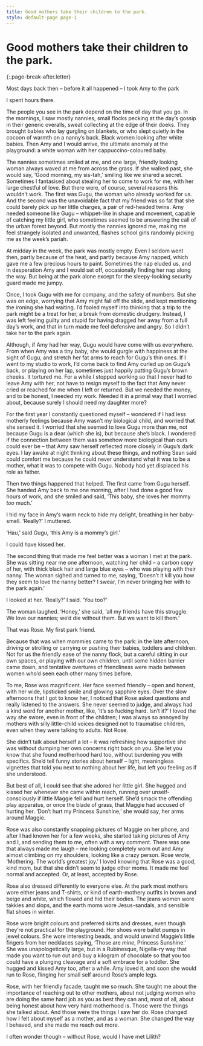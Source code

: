 ```yaml
---
title: Good mothers take their children to the park.
style: default-page page-1
---
```


# Good mothers take their children to the park.
{:.page-break-after.letter}

Most days back then – before it all happened – I took Amy to the park

I spent hours there.

The people you see in the park depend on the time of day that you go. In the mornings, I saw mostly nannies, small flocks pecking at the day’s gossip in their generic overalls, sweat collecting at the edge of their doeks. They brought babies who lay gurgling on blankets, or who slept quietly in the cocoon of warmth on a nanny’s back. Black women looking after white babies. Then Amy and I would arrive, the ultimate anomaly at the playground: a white woman with her cappuccino-coloured baby.

The nannies sometimes smiled at me, and one large, friendly looking woman always waved at me from across the grass. If she walked past, she would say, ‘Good morning, my sis-tah,’ smiling like we shared a secret. Sometimes I fantasised about stealing her to come to work for me, with her large chestful of love. But there were, of course, several reasons this wouldn’t work. The first was Gugu, the woman who already worked for us. And the second was the unavoidable fact that my friend was so fat that she could barely pick up her little charges, a pair of red-headed twins. Amy needed someone like Gugu – whippet-like in shape and movement, capable of catching my little girl, who sometimes seemed to be answering the call of the urban forest beyond. But mostly the nannies ignored me, making me feel strangely isolated and unwanted, flashes school girls randomly picking me as the week’s pariah.

At midday in the week, the park was mostly empty. Even I seldom went then, partly because of the heat, and partly because Amy napped, which gave me a few precious hours to paint. Sometimes the nap eluded us, and in desperation Amy and I would set off, occasionally finding her nap along the way. But being at the park alone except for the sleepy-looking security guard made me jumpy.

Once, I took Gugu with me for company, and the safety of numbers. But she was on edge, worrying that Amy might fall off the slide, and kept mentioning the ironing she had waiting. I’d fooled myself into thinking that a trip to the park might be a treat for her, a break from domestic drudgery. Instead, I was left feeling guilty and stupid for having dragged her away from a full day’s work, and that in turn made me feel defensive and angry. So I didn’t take her to the park again.

Although, if Amy had her way, Gugu would have come with us everywhere. From when Amy was a tiny baby, she would gurgle with happiness at the sight of Gugu, and stretch her fat arms to reach for Gugu’s thin ones. If I went to my studio to work, I’d come back to find Amy curled up on Gugu’s back, or playing on her lap, sometimes just happily patting Gugu’s brown cheeks. It tortured me. For a while I stopped working so that I never had to leave Amy with her, not have to resign myself to the fact that Amy never cried or reached for me when I left or returned. But we needed the money, and to be honest, I needed my work. Needed it in a primal way that I worried about, because surely I should need my daughter more?

For the first year I constantly questioned myself – wondered if I had less motherly feelings because Amy wasn’t my biological child, and worried that she sensed it. I worried that she seemed to love Gugu more than me, not because Gugu is a dear (which she is), but because she’s black. I wondered if the connection between them was somehow more biological than ours could ever be – that Amy saw herself reflected more closely in Gugu’s dark eyes. I lay awake at night thinking about these things, and nothing Sean said could comfort me because he could never understand what it was to be a mother, what it was to compete with Gugu. Nobody had yet displaced his role as father.

Then two things happened that helped. The first came from Gugu herself. She handed Amy back to me one morning, after I had done a good few hours of work, and she smiled and said, ‘This baby, she loves her mommy *too* much.’

I hid my face in Amy’s warm neck to hide my delight, breathing in her baby-smell. ‘Really?’ I muttered.

‘Hau,’ said Gugu, ‘this Amy is a mommy’s girl.’

I could have kissed her.

The second thing that made me feel better was a woman I met at the park. She was sitting near me one afternoon, watching her child – a carbon copy of her, with thick black hair and large blue eyes – who was playing with their nanny. The woman sighed and turned to me, saying, ‘Doesn’t it kill you how they seem to love the nanny better? I swear, I’m never bringing her with to the park again.’

I looked at her. ‘Really?’ I said. ‘You too?’

The woman laughed. ‘Honey,’ she said, ‘all my friends have this struggle. We love our nannies; we’d die without them. But we want to kill them.’

That was Rose. My first park friend.

Because that was when mommies came to the park: in the late afternoon, driving or strolling or carrying or pushing their babies, toddlers and children. Not for us the friendly ease of the nanny flock, but a careful sitting in our own spaces, or playing with our own children, until some hidden barrier came down, and tentative overtures of friendliness were made between women who’d seen each other many times before.

To me, Rose was magnificent. Her face seemed friendly – open and honest, with her wide, lipsticked smile and glowing sapphire eyes. Over the slow afternoons that I got to know her, I noticed that Rose asked questions and really listened to the answers. She never seemed to judge, and always had a kind word for another mother, like, ‘It’s so fucking hard. Isn’t it?’ I loved the way she swore, even in front of the children; I was always so annoyed by mothers with silly little-child voices designed not to traumatise children, even when they were talking to adults. Not Rose.

She didn’t talk about herself a lot – it was refreshing how supportive she was without dumping her own concerns right back on you. She let you know that she found motherhood hard too, without burdening you with specifics. She’d tell funny stories about herself – light, meaningless vignettes that told you next to nothing about her life, but left you feeling as if she understood.

But best of all, I could see that she adored her little girl. She hugged and kissed her whenever she came within reach, running over unself-consciously if little Maggie fell and hurt herself. She’d smack the offending play apparatus, or once the blade of grass, that Maggie had accused of hurting her. ‘Don’t hurt my Princess Sunshine,’ she would say, her arms around Maggie.

Rose was also constantly snapping pictures of Maggie on her phone, and after I had known her for a few weeks, she started taking pictures of Amy and I, and sending them to me, often with a wry comment. There was one that always made me laugh – me looking completely worn out and Amy almost climbing on my shoulders, looking like a crazy person. Rose wrote, ‘Mothering. The world’s greatest joy.’ I loved knowing that Rose was a good, kind mom, but that she didn’t seem to judge other moms. It made me feel normal and accepted. Or, at least, accepted by Rose.

Rose also dressed differently to everyone else. At the park most mothers wore either jeans and T-shirts, or kind of earth-mothery outfits in brown and beige and white, which flowed and hid their bodies. The jeans women wore takkies and slops, and the earth moms wore Jesus-sandals, and sensible flat shoes in winter.

Rose wore bright colours and preferred skirts and dresses, even though they’re not practical for the playground. Her shoes were ballet pumps in jewel colours. She wore interesting beads, and would unwind Maggie’s little fingers from her necklaces saying, ‘Those are *mine*, Princess Sunshine.’ She was unapologetically large, but in a Rubinesque, Nigella-ry way that made you want to run out and buy a kilogram of chocolate so that you too could have a plunging cleavage and a soft embrace for a toddler. She hugged and kissed Amy too, after a while. Amy loved it, and soon she would run to Rose, flinging her small self around Rose’s ample legs.

Rose, with her friendly facade, taught me so much. She taught me about the importance of reaching out to other mothers, about not judging women who are doing the same hard job as you as best they can and, most of all, about being honest about how very hard motherhood is. Those were the things she talked about. And those were the things I saw her do. Rose changed how I felt about myself as a mother, and as a woman. She changed the way I behaved, and she made me reach out more.

I often wonder though – without Rose, would I have met Lilith?

